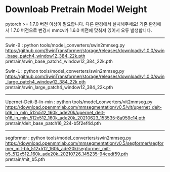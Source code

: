 # Downloab Pretrain Model Weight


pytorch >= 1.7.0 버전 이상이 필요합니다. 
다른 환경에서 설치해주세요! 
기존 환경에서 1.7.0 버전으로 변경시 mmcv가 1.6.0 버전에 맞춰져 있어서 오류 발생합니다. 

---

Swin-B : python tools/model_converters/swin2mmseg.py https://github.com/SwinTransformer/storage/releases/download/v1.0.0/swin_base_patch4_window12_384_22k.pth pretrain/swin_base_patch4_window12_384_22k.pth

Swin-L : python tools/model_converters/swin2mmseg.py https://github.com/SwinTransformer/storage/releases/download/v1.0.0/swin_large_patch4_window12_384_22k.pth pretrain/swin_large_patch4_window12_384_22k.pth

---

Upernet-Deit-B-ln-min : python tools/model_converters/vit2mmseg.py https://download.openmmlab.com/mmsegmentation/v0.5/vit/upernet_deit-b16_ln_mln_512x512_160k_ade20k/upernet_deit-b16_ln_mln_512x512_160k_ade20k_20210623_153535-8a959c14.pth pretrain/deit_base_patch16_224-b5f2ef4d.pth

---

segformer : python tools/model_converters/swin2mmseg.py https://download.openmmlab.com/mmsegmentation/v0.5/segformer/segformer_mit-b5_512x512_160k_ade20k/segformer_mit-b5_512x512_160k_ade20k_20210726_145235-94cedf59.pth pretrain/mit_b5.pth

---

